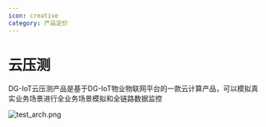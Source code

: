 ```yaml
---
icon: creative
category: 产品定价
---
```


# 云压测

DG-IoT云压测产品是基于DG-IoT物业物联网平台的一款云计算产品，可以模拟真实业务场景进行全业务场景模拟和全链路数据监控

![test_arch.png](http://dgiot-1253666439.cos.ap-shanghai-fsi.myqcloud.com/shuwa_tech/zh/product/dgtest/test_arch.png)
